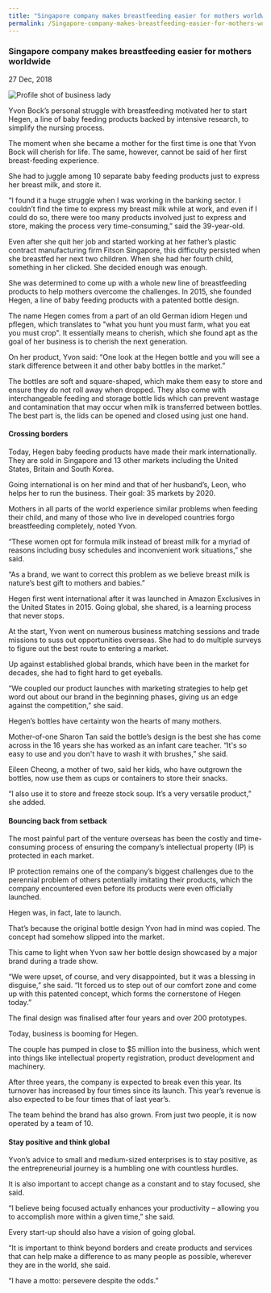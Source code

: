 ```yaml
---
title: "Singapore company makes breastfeeding easier for mothers worldwide"
permalink: /Singapore-company-makes-breastfeeding-easier-for-mothers-worldwide
---
```


### **Singapore company makes breastfeeding easier for mothers worldwide**


27 Dec, 2018


![Profile shot of business lady](https://www.population.sg/images/default-source/default-album/profile-shot-of-business-lady.jpg?sfvrsn=e88963d1_0)

Yvon Bock’s personal struggle with breastfeeding motivated her to start Hegen, a line of baby feeding products backed by intensive research, to simplify the nursing process.

The moment when she became a mother for the first time is one that Yvon Bock will cherish for life. The same, however, cannot be said of her first breast-feeding experience.

She had to juggle among 10 separate baby feeding products just to express her breast milk, and store it.

“I found it a huge struggle when I was working in the banking sector. I couldn’t find the time to express my breast milk while at work, and even if I could do so, there were too many products involved just to express and store, making the process very time-consuming,” said the 39-year-old.

Even after she quit her job and started working at her father’s plastic contract manufacturing firm Fitson Singapore, this difficulty persisted when she breastfed her next two children. When she had her fourth child, something in her clicked. She decided enough was enough.

She was determined to come up with a whole new line of breastfeeding products to help mothers overcome the challenges. In 2015, she founded Hegen, a line of baby feeding products with a patented bottle design.

The name Hegen comes from a part of an old German idiom Hegen und pflegen, which translates to "what you hunt you must farm, what you eat you must crop". It essentially means to cherish, which she found apt as the goal of her business is to cherish the next generation.

On her product, Yvon said: “One look at the Hegen bottle and you will see a stark difference between it and other baby bottles in the market.”

The bottles are soft and square-shaped, which make them easy to store and ensure they do not roll away when dropped. They also come with interchangeable feeding and storage bottle lids which can prevent wastage and contamination that may occur when milk is transferred between bottles. The best part is, the lids can be opened and closed using just one hand.

#### **Crossing borders**

Today, Hegen baby feeding products have made their mark internationally. They are sold in Singapore and 13 other markets including the United States, Britain and South Korea.

Going international is on her mind and that of her husband’s, Leon, who helps her to run the business. Their goal: 35 markets by 2020.

Mothers in all parts of the world experience similar problems when feeding their child, and many of those who live in developed countries forgo breastfeeding completely, noted Yvon.

“These women opt for formula milk instead of breast milk for a myriad of reasons including busy schedules and inconvenient work situations,” she said.

“As a brand, we want to correct this problem as we believe breast milk is nature’s best gift to mothers and babies.”

Hegen first went international after it was launched in Amazon Exclusives in the United States in 2015. Going global, she shared, is a learning process that never stops.

At the start, Yvon went on numerous business matching sessions and trade missions to suss out opportunities overseas. She had to do multiple surveys to figure out the best route to entering a market.

Up against established global brands, which have been in the market for decades, she had to fight hard to get eyeballs.

“We coupled our product launches with marketing strategies to help get word out about our brand in the beginning phases, giving us an edge against the competition,” she said.

Hegen’s bottles have certainty won the hearts of many mothers.

Mother-of-one Sharon Tan said the bottle’s design is the best she has come across in the 16 years she has worked as an infant care teacher. “It's so easy to use and you don't have to wash it with brushes,” she said.

Eileen Cheong, a mother of two, said her kids, who have outgrown the bottles, now use them as cups or containers to store their snacks.

“I also use it to store and freeze stock soup. It’s a very versatile product,” she added.

#### **Bouncing back from setback** 

The most painful part of the venture overseas has been the costly and time-consuming process of ensuring the company’s intellectual property (IP) is protected in each market.

IP protection remains one of the company’s biggest challenges due to the perennial problem of others potentially imitating their products, which the company encountered even before its products were even officially launched.

Hegen was, in fact, late to launch.

That’s because the original bottle design Yvon had in mind was copied. The concept had somehow slipped into the market.

This came to light when Yvon saw her bottle design showcased by a major brand during a trade show.

“We were upset, of course, and very disappointed, but it was a blessing in disguise,” she said. “It forced us to step out of our comfort zone and come up with this patented concept, which forms the cornerstone of Hegen today.”

The final design was finalised after four years and over 200 prototypes.

Today, business is booming for Hegen.

The couple has pumped in close to $5 million into the business, which went into things like intellectual property registration, product development and machinery.

After three years, the company is expected to break even this year. Its turnover has increased by four times since its launch. This year’s revenue is also expected to be four times that of last year’s.

The team behind the brand has also grown. From just two people, it is now operated by a team of 10.

#### **Stay positive and think global** 

Yvon’s advice to small and medium-sized enterprises is to stay positive, as the entrepreneurial journey is a humbling one with countless hurdles.

It is also important to accept change as a constant and to stay focused, she said.

“I believe being focused actually enhances your productivity – allowing you to accomplish more within a given time,” she said.

Every start-up should also have a vision of going global.

“It is important to think beyond borders and create products and services that can help make a difference to as many people as possible, wherever they are in the world, she said.

“I have a motto: persevere despite the odds.”
